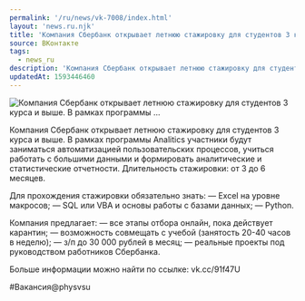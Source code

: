 ```yaml
---
permalink: '/ru/news/vk-7008/index.html'
layout: 'news.ru.njk'
title: 'Компания Сбербанк открывает летнюю стажировку для студентов 3 курса и выше. В рамках программы …'
source: ВКонтакте
tags:
  - news_ru
description: 'Компания Сбербанк открывает летнюю стажировку для студентов 3 курса и выше. В рамках программы …'
updatedAt: 1593446460
---
```

![Компания Сбербанк открывает летнюю стажировку для студентов 3 курса и выше. В рамках программы …](https://sun9-11.userapi.com/impg/c857720/v857720545/21b0c9/j9yfBhrKkqk.jpg?size=1280x720&quality=96&proxy=1&sign=ae5f0774062f7479c6005f5188e57829&c_uniq_tag=gpq7f8TzFze3kSKQZ_rB-Y6m5rePinaYVJww309Kbko&type=album)

Компания Сбербанк открывает летнюю стажировку для студентов 3 курса и выше. В рамках программы Analitics участники будут заниматься автоматизацией пользовательских процессов, учиться работать с большими данными и формировать аналитические и статистические отчетности. Длительность стажировки: от 3 до 6 месяцев.

Для прохождения стажировки обязательно знать:
— Excel на уровне макросов;
— SQL или VBA и основы работы с базами данных;
— Python.

Компания предлагает:
— все этапы отбора онлайн, пока действует карантин;
— возможность совмещать с учебой (занятость 20-40 часов в неделю);
— з/п до 30 000 рублей в месяц;
— реальные проекты под руководством работников Сбербанка.

Больше информации можно найти по ссылке: vk.cc/91f47U

#Вакансия@physvsu
